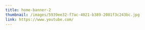 ```yaml
---
title: home-banner-2
thumbnail: /images/5939ee32-f7ac-4021-b389-2081f3c243bc.jpg
link: https://www.youtube.com/
---
```

